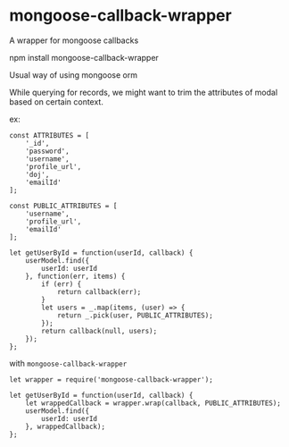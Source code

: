 # mongoose-callback-wrapper

A wrapper for mongoose callbacks

   npm install mongoose-callback-wrapper
   
Usual way of using mongoose orm

   While querying for records, we might want to trim the attributes of modal based on certain context.
    
  ex:

    const ATTRIBUTES = [
        '_id',
        'password',
        'username',
        'profile_url',
        'doj',
        'emailId'
    ];
    
    const PUBLIC_ATTRIBUTES = [
        'username',
        'profile_url',
        'emailId'
    ];
    
    let getUserById = function(userId, callback) {
        userModel.find({
            userId: userId
        }, function(err, items) {
            if (err) {
                return callback(err);
            }
            let users = _.map(items, (user) => {
                return _.pick(user, PUBLIC_ATTRIBUTES);
            });
            return callback(null, users);
        });
    };
    
   with ```mongoose-callback-wrapper``` 
    
    let wrapper = require('mongoose-callback-wrapper');
    
    let getUserById = function(userId, callback) {
        let wrappedCallback = wrapper.wrap(callback, PUBLIC_ATTRIBUTES);
        userModel.find({
            userId: userId
        }, wrappedCallback);
    };
    
